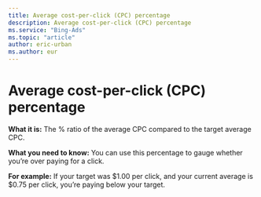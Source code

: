 ```yaml
---
title: Average cost-per-click (CPC) percentage
description: Average cost-per-click (CPC) percentage
ms.service: "Bing-Ads"
ms.topic: "article"
author: eric-urban
ms.author: eur
---
```


# Average cost-per-click (CPC) percentage

**What it is:**    The % ratio of the average CPC compared to the target average CPC.

**What you need to know:**   You can use this percentage to gauge whether you’re over paying for a click.

**For example:**  If your target was $1.00 per click, and your current average is $0.75 per click, you’re paying below your target.


